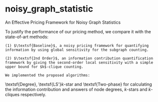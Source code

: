 # noisy_graph_statistic
 An Effective Pricing Framework for Noisy Graph Statistics

To justify the performance of our pricing method, we compare it with the state-of-art methods:

	(1) $\textsf{Baseline}$, a noisy pricing framework for quantifying information by using global sensitivity for the subgraph counting.
 
	(2) $\textsf{2nd Order}$, an information contribution quantification framework by giving the second-order local sensitivity with a simple upper bound for $k$-clique counting.
 
	We implemented the proposed algorithms:
 \textsf{Degree}, \textsf{LS'}$k$-star and \textsf{Two-phase}
	for calculating the information contribution and answers of node degrees, $k$-stars and $k$-cliques respectively.
